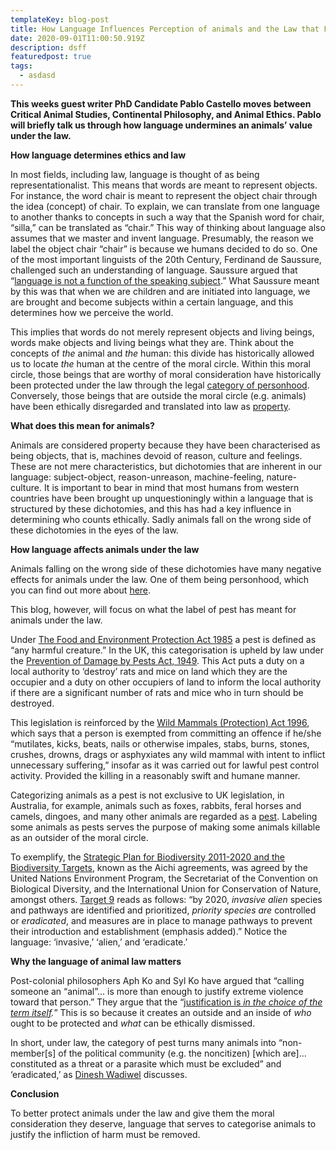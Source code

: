 ```yaml
---
templateKey: blog-post
title: How Language Influences Perception of animals and the Law that Follows
date: 2020-09-01T11:00:50.919Z
description: dsff
featuredpost: true
tags:
  - asdasd
---
```


**This weeks guest writer PhD Candidate Pablo Castello moves between Critical Animal Studies, Continental Philosophy, and Animal Ethics. Pablo will briefly talk us through how language undermines an animals’ value under the law.**

**How language determines ethics and law**

In most fields, including law, language is thought of as being representationalist. This means that words are meant to represent objects. For instance, the word chair is meant to represent the object chair through the idea (concept) of chair. To explain, we can translate from one language to another thanks to concepts in such a way that the Spanish word for chair, “silla,” can be translated as “chair.” This way of thinking about language also assumes that we master and invent language. Presumably, the reason we label the object chair “chair” is because we humans decided to do so. One of the most important linguists of the 20th Century, Ferdinand de Saussure, challenged such an understanding of language. Saussure argued that “[language is not a function of the speaking subject](http://cup.columbia.edu/book/course-in-general-linguistics/9780231157261).” What Saussure meant by this was that when we are children and are initiated into language, we are brought and become subjects within a certain language, and this determines how we perceive the world.

This implies that words do not merely represent objects and living beings, words make objects and living beings what they are. Think about the concepts of _the_ animal and _the_ human: this divide has historically allowed us to locate _the_ human at the centre of the moral circle. Within this moral circle, those beings that are worthy of moral consideration have historically been protected under the law through the legal [category of personhood](https://advocates-for-animals.com/blog/245). Conversely, those beings that are outside the moral circle (e.g. animals) have been ethically disregarded and translated into law as [property](https://advocates-for-animals.com/blog/245).

**What does this mean for animals?**

Animals are considered property because they have been characterised as being objects, that is, machines devoid of reason, culture and feelings. These are not mere characteristics, but dichotomies that are inherent in our language: subject-object, reason-unreason, machine-feeling, nature-culture. It is important to bear in mind that most humans from western countries have been brought up unquestioningly within a language that is structured by these dichotomies, and this has had a key influence in determining who counts ethically. Sadly animals fall on the wrong side of these dichotomies in the eyes of the law.

**How language affects animals under the law**

Animals falling on the wrong side of these dichotomies have many negative effects for animals under the law. One of them being personhood, which you can find out more about [here](https://advocates-for-animals.com/blog/245).

This blog, however, will focus on what the label of pest has meant for animals under the law.

Under [The Food and Environment Protection Act 1985](https://www.legislation.gov.uk/ukpga/1985/48) a pest is defined as “any harmful creature.” In the UK, this categorisation is upheld by law under the [Prevention of Damage by Pests Act, 1949](http://www.legislation.gov.uk/ukpga/Geo6/12-13-14/55). This Act puts a duty on a local authority to ‘destroy’ rats and mice on land which they are the occupier and a duty on other occupiers of land to inform the local authority if there are a significant number of rats and mice who in turn should be destroyed.

This legislation is reinforced by the [Wild Mammals (Protection) Act 1996](https://www.legislation.gov.uk/ukpga/1996/3/contents), which says that a person is exempted from committing an offence if he/she “mutilates, kicks, beats, nails or otherwise impales, stabs, burns, stones, crushes, drowns, drags or asphyxiates any wild mammal with intent to inflict unnecessary suffering,” insofar as it was carried out for lawful pest control activity. Provided the killing in a reasonably swift and humane manner.

Categorizing animals as a pest is not exclusive to UK legislation, in Australia, for example, animals such as foxes, rabbits, feral horses and camels, dingoes, and many other animals are regarded as a [pest](https://www.agriculture.gov.au/sites/default/files/sitecollectiondocuments/pests-diseases-weeds/consultation/apas-final.pdf). Labeling some animals as pests serves the purpose of making some animals killable as an outsider of the moral circle.

To exemplify, the [Strategic Plan for Biodiversity 2011-2020 and the Biodiversity Targets](https://www.cbd.int/sp/), known as the Aichi agreements, was agreed by the United Nations Environment Program, the Secretariat of the Convention on Biological Diversity, and the International Union for Conservation of Nature, amongst others. [Target 9](https://www.cbd.int/sp/targets/) reads as follows: “by 2020, _invasive_ _alien_ species and pathways are identified and prioritized, _priority species are_ controlled or _eradicated_, and measures are in place to manage pathways to prevent their introduction and establishment (emphasis added).” Notice the language: ‘invasive,’ ‘alien,’ and ‘eradicate.’

**Why the language of animal law matters**

Post-colonial philosophers Aph Ko and Syl Ko have argued that “calling someone an “animal”… is more than enough to justify extreme violence toward that person.” They argue that the “[justification is _in the choice of the term itself_](https://lanternbooks.presswarehouse.com/Books/BookDetail.aspx?productID=515348)_._” This is so because it creates an outside and an inside of _who_ ought to be protected and _what_ can be ethically dismissed.

In short, under law, the category of pest turns many animals into “non-member\[s] of the political community (e.g. the noncitizen) \[which are]… constituted as a threat or a parasite which must be excluded” and ‘eradicated,’ as [Dinesh Wadiwel](https://feralfeminisms.com/a-conversation-on-the-feral/) discusses.

**Conclusion**

To better protect animals under the law and give them the moral consideration they deserve, language that serves to categorise animals to justify the infliction of harm must be removed.
